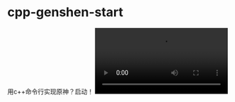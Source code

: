 # cpp-genshen-start
用c++命令行实现原神？启动！
<video src="https://github.com/woziji2200/cpp-genshen-start/blob/main/genshen.mp4" controls>
  你的浏览器不支持 <code>video</code> 标签。
</video>
